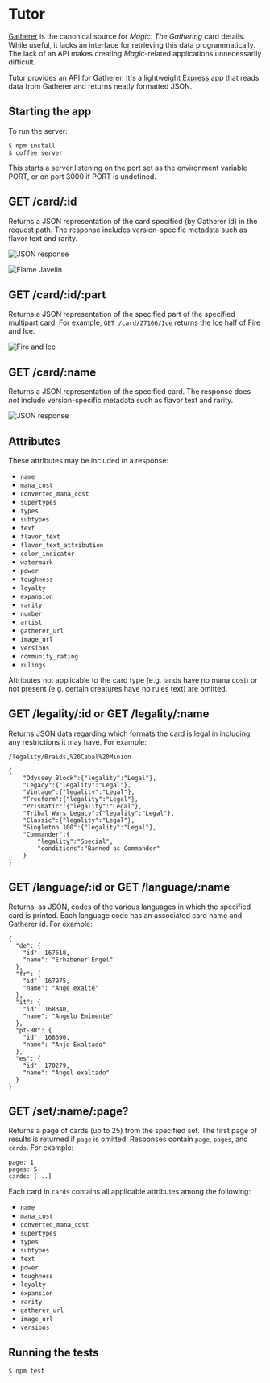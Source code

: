 # Tutor

[Gatherer][1] is the canonical source for _Magic: The Gathering_ card details.
While useful, it lacks an interface for retrieving this data programmatically.
The lack of an API makes creating _Magic_-related applications unnecessarily
difficult.

Tutor provides an API for Gatherer. It's a lightweight [Express][2] app that
reads data from Gatherer and returns neatly formatted JSON.

## Starting the app

To run the server:

    $ npm install
    $ coffee server

This starts a server listening on the port set as the environment variable PORT,
or on port 3000 if PORT is undefined.

## GET /card/:id

Returns a JSON representation of the card specified (by Gatherer id) in the
request path. The response includes version-specific metadata such as flavor
text and rarity.

![JSON response](http://cl.ly/image/3f0y1I3D1N1p/json-response.png)

![Flame Javelin][4]

## GET /card/:id/:part

Returns a JSON representation of the specified part of the specified multipart
card. For example, `GET /card/27166/Ice` returns the Ice half of Fire and Ice.

![Fire and Ice][5]

## GET /card/:name

Returns a JSON representation of the specified card. The response does *not*
include version-specific metadata such as flavor text and rarity.

![JSON response](http://cl.ly/image/2q0b3A3R3q0L/json-response.png)

## Attributes

These attributes may be included in a response:

  - `name`
  - `mana_cost`
  - `converted_mana_cost`
  - `supertypes`
  - `types`
  - `subtypes`
  - `text`
  - `flavor_text`
  - `flavor_text_attribution`
  - `color_indicator`
  - `watermark`
  - `power`
  - `toughness`
  - `loyalty`
  - `expansion`
  - `rarity`
  - `number`
  - `artist`
  - `gatherer_url`
  - `image_url`
  - `versions`
  - `community_rating`
  - `rulings`

Attributes not applicable to the card type (e.g. lands have no mana cost) or
not present (e.g. certain creatures have no rules text) are omitted.

## GET /legality/:id or GET /legality/:name

Returns JSON data regarding which formats the card is legal in including any
restrictions it may have.
For example:

`/legality/Braids,%20Cabal%20Minion`

    {
        "Odyssey Block":{"legality":"Legal"},
        "Legacy":{"legality":"Legal"},
        "Vintage":{"legality":"Legal"},
        "Freeform":{"legality":"Legal"},
        "Prismatic":{"legality":"Legal"},
        "Tribal Wars Legacy":{"legality":"Legal"},
        "Classic":{"legality":"Legal"},
        "Singleton 100":{"legality":"Legal"},
        "Commander":{
            "legality":"Special",
            "conditions":"Banned as Commander"
        }
    }

## GET /language/:id or GET /language/:name

Returns, as JSON, codes of the various languages in which the specified card
is printed. Each language code has an associated card name and Gatherer id.
For example:

    {
      "de": {
        "id": 167618,
        "name": "Erhabener Engel"
      },
      "fr": {
        "id": 167975,
        "name": "Ange exalté"
      },
      "it": {
        "id": 168340,
        "name": "Angelo Eminente"
      },
      "pt-BR": {
        "id": 168690,
        "name": "Anjo Exaltado"
      },
      "es": {
        "id": 170279,
        "name": "Ángel exaltado"
      }
    }


## GET /set/:name/:page?

Returns a page of cards (up to 25) from the specified set. The first page of
results is returned if `page` is omitted. Responses contain `page`, `pages`,
and `cards`. For example:

    page: 1
    pages: 5
    cards: [...]

Each card in `cards` contains all applicable attributes among the following:

  - `name`
  - `mana_cost`
  - `converted_mana_cost`
  - `supertypes`
  - `types`
  - `subtypes`
  - `text`
  - `power`
  - `toughness`
  - `loyalty`
  - `expansion`
  - `rarity`
  - `gatherer_url`
  - `image_url`
  - `versions`

## Running the tests

    $ npm test


[1]: http://gatherer.wizards.com/
[2]: http://expressjs.com/
[3]: http://localhost:3000/
[4]: http://gatherer.wizards.com/Handlers/Image.ashx?multiverseid=146017&type=card
[5]: http://gatherer.wizards.com/Handlers/Image.ashx?multiverseid=27166&type=card&options=rotate90
